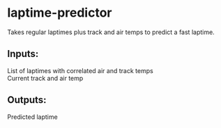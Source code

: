 # laptime-predictor
Takes regular laptimes plus track and air temps to predict a fast laptime.

## Inputs: 
  List of laptimes with correlated air and track temps  
  Current track and air temp

## Outputs:  
  Predicted laptime 
